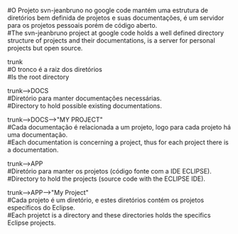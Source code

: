 #O Projeto svn-jeanbruno no google code mantém uma estrutura de diretórios bem definida de projetos e suas documentações, é um servidor para os projetos pessoais porém de código aberto.<br />
#The svn-jeanbruno project at google code holds a well defined directory structure of projects and their documentations, is a server for personal projects but open source.

trunk<br />
#O tronco é a raiz dos diretórios<br />
#Is the root directory<br />

trunk-->DOCS<br />
#Diretório para manter documentações necessárias.<br />
#Directory to hold possible existing documentations.

trunk-->DOCS-->"MY PROJECT"<br />
#Cada documentação é relacionada a um projeto, logo para cada projeto há uma documentação.<br />
#Each documentation is concerning a project, thus for each project there is a documentation.

trunk-->APP<br />
#Diretório para manter os projetos (código fonte com a IDE ECLIPSE).<br />
#Directory to hold the projects (source code with the ECLIPSE IDE).

trunk-->APP-->"My Project"<br />
#Cada projeto é um diretório, e estes diretórios contém os projetos específicos do Eclipse.<br />
#Each projetct is a directory and these directories holds the specifics Eclipse projects.